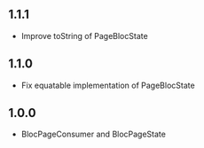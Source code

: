 ## 1.1.1

- Improve toString of PageBlocState

## 1.1.0

- Fix equatable implementation of PageBlocState

## 1.0.0

- BlocPageConsumer and BlocPageState
